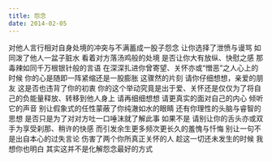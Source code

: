 ```yaml
---
title: 怨念
date: 2014-02-05
---
```


对他人言行相对自身处境的冲突与不满蓄成一股子怨念
让你选择了泄愤与谩骂
如同泼了他人一盆子脏水<!--more-->
看着对方落汤鸡般的处境
是否让你大有放纵、快慰之感
那毒辣如同千万根银针般的言语
在深深扎进你曾寄望、关怀亦或“憎恶”之人心上的时候
你的心是随即一阵紧缩还是一股膨胀
这骤然的片刻
请你仔细想想，亲爱的朋友
这是否也违背了你的初衷
你的这个举动究竟是出于爱、关怀还是仅仅为了将自己的负能量释放、转移到他人身上
请再细细想想
请更真实的面对自己的内心 倾听它的声音
别让假象式的任性蒙蔽了你纯澈如水的眼睛
还有你理性的头脑与睿智的思想
是否只是为了对对方吐一口唾沫就了解此事
如果不是
请别让你的舌头亦或双手为享受刹那、稍许的快感
而引发余生更多频次更长久的羞愧与忏悔
别让一句不是出自本心的过失言论
伤害了两个你所真正关怀的人
趁这一切还未发生的时候
我想你也明白
其实这并不是化解怨念最好的方式